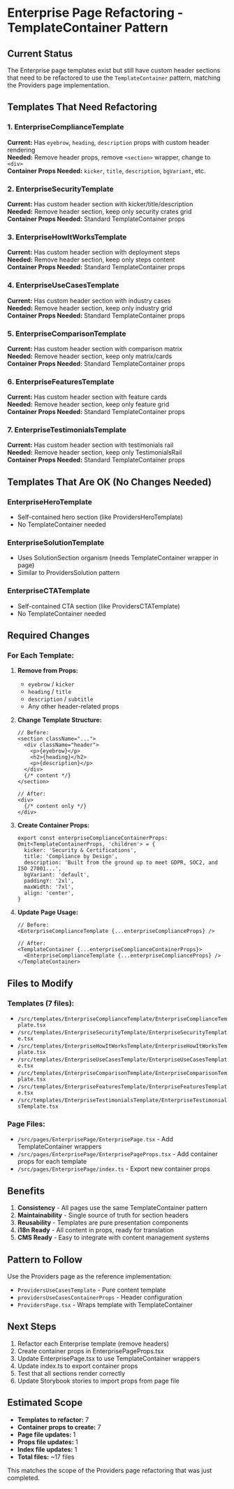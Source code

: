# Enterprise Page Refactoring - TemplateContainer Pattern

## Current Status

The Enterprise page templates exist but still have custom header sections that need to be refactored to use the `TemplateContainer` pattern, matching the Providers page implementation.

## Templates That Need Refactoring

### 1. EnterpriseComplianceTemplate
**Current:** Has `eyebrow`, `heading`, `description` props with custom header rendering  
**Needed:** Remove header props, remove `<section>` wrapper, change to `<div>`  
**Container Props Needed:** `kicker`, `title`, `description`, `bgVariant`, etc.

### 2. EnterpriseSecurityTemplate  
**Current:** Has custom header section with kicker/title/description  
**Needed:** Remove header section, keep only security crates grid  
**Container Props Needed:** Standard TemplateContainer props

### 3. EnterpriseHowItWorksTemplate
**Current:** Has custom header section with deployment steps  
**Needed:** Remove header section, keep only steps content  
**Container Props Needed:** Standard TemplateContainer props

### 4. EnterpriseUseCasesTemplate
**Current:** Has custom header section with industry cases  
**Needed:** Remove header section, keep only industry grid  
**Container Props Needed:** Standard TemplateContainer props

### 5. EnterpriseComparisonTemplate
**Current:** Has custom header section with comparison matrix  
**Needed:** Remove header section, keep only matrix/cards  
**Container Props Needed:** Standard TemplateContainer props

### 6. EnterpriseFeaturesTemplate
**Current:** Has custom header section with feature cards  
**Needed:** Remove header section, keep only feature grid  
**Container Props Needed:** Standard TemplateContainer props

### 7. EnterpriseTestimonialsTemplate
**Current:** Has custom header section with testimonials rail  
**Needed:** Remove header section, keep only TestimonialsRail  
**Container Props Needed:** Standard TemplateContainer props

## Templates That Are OK (No Changes Needed)

### EnterpriseHeroTemplate
- Self-contained hero section (like ProvidersHeroTemplate)
- No TemplateContainer needed

### EnterpriseSolutionTemplate
- Uses SolutionSection organism (needs TemplateContainer wrapper in page)
- Similar to ProvidersSolution pattern

### EnterpriseCTATemplate
- Self-contained CTA section (like ProvidersCTATemplate)
- No TemplateContainer needed

## Required Changes

### For Each Template:

1. **Remove from Props:**
   - `eyebrow` / `kicker`
   - `heading` / `title`
   - `description` / `subtitle`
   - Any other header-related props

2. **Change Template Structure:**
   ```tsx
   // Before:
   <section className="...">
     <div className="header">
       <p>{eyebrow}</p>
       <h2>{heading}</h2>
       <p>{description}</p>
     </div>
     {/* content */}
   </section>

   // After:
   <div>
     {/* content only */}
   </div>
   ```

3. **Create Container Props:**
   ```tsx
   export const enterpriseComplianceContainerProps: Omit<TemplateContainerProps, 'children'> = {
     kicker: 'Security & Certifications',
     title: 'Compliance by Design',
     description: 'Built from the ground up to meet GDPR, SOC2, and ISO 27001...',
     bgVariant: 'default',
     paddingY: '2xl',
     maxWidth: '7xl',
     align: 'center',
   }
   ```

4. **Update Page Usage:**
   ```tsx
   // Before:
   <EnterpriseComplianceTemplate {...enterpriseComplianceProps} />

   // After:
   <TemplateContainer {...enterpriseComplianceContainerProps}>
     <EnterpriseComplianceTemplate {...enterpriseComplianceProps} />
   </TemplateContainer>
   ```

## Files to Modify

### Templates (7 files):
- `/src/templates/EnterpriseComplianceTemplate/EnterpriseComplianceTemplate.tsx`
- `/src/templates/EnterpriseSecurityTemplate/EnterpriseSecurityTemplate.tsx`
- `/src/templates/EnterpriseHowItWorksTemplate/EnterpriseHowItWorksTemplate.tsx`
- `/src/templates/EnterpriseUseCasesTemplate/EnterpriseUseCasesTemplate.tsx`
- `/src/templates/EnterpriseComparisonTemplate/EnterpriseComparisonTemplate.tsx`
- `/src/templates/EnterpriseFeaturesTemplate/EnterpriseFeaturesTemplate.tsx`
- `/src/templates/EnterpriseTestimonialsTemplate/EnterpriseTestimonialsTemplate.tsx`

### Page Files:
- `/src/pages/EnterprisePage/EnterprisePage.tsx` - Add TemplateContainer wrappers
- `/src/pages/EnterprisePage/EnterprisePageProps.tsx` - Add container props for each template
- `/src/pages/EnterprisePage/index.ts` - Export new container props

## Benefits

1. **Consistency** - All pages use the same TemplateContainer pattern
2. **Maintainability** - Single source of truth for section headers
3. **Reusability** - Templates are pure presentation components
4. **i18n Ready** - All content in props, ready for translation
5. **CMS Ready** - Easy to integrate with content management systems

## Pattern to Follow

Use the Providers page as the reference implementation:
- `ProvidersUseCasesTemplate` - Pure content template
- `providersUseCasesContainerProps` - Header configuration
- `ProvidersPage.tsx` - Wraps template with TemplateContainer

## Next Steps

1. Refactor each Enterprise template (remove headers)
2. Create container props in EnterprisePageProps.tsx
3. Update EnterprisePage.tsx to use TemplateContainer wrappers
4. Update index.ts to export container props
5. Test that all sections render correctly
6. Update Storybook stories to import props from page file

## Estimated Scope

- **Templates to refactor:** 7
- **Container props to create:** 7
- **Page file updates:** 1
- **Props file updates:** 1
- **Index file updates:** 1
- **Total files:** ~17 files

This matches the scope of the Providers page refactoring that was just completed.
